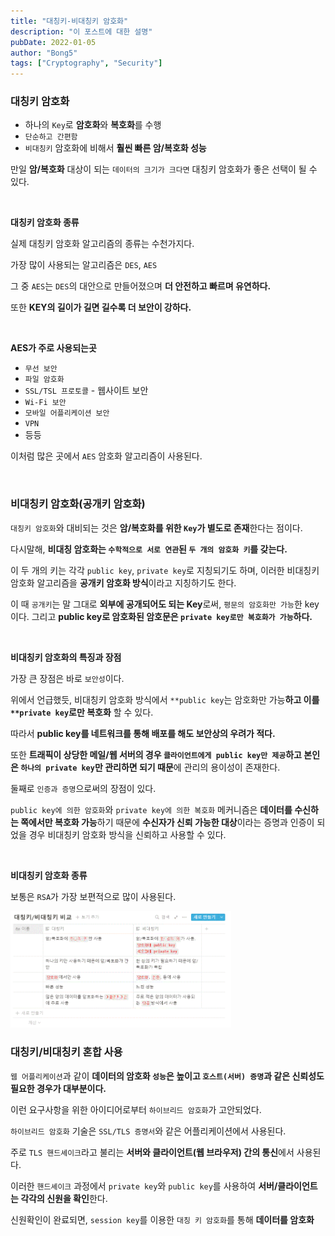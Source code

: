 ```yaml
---
title: "대칭키-비대칭키 암호화"
description: "이 포스트에 대한 설명"
pubDate: 2022-01-05
author: "Bong5"
tags: ["Cryptography", "Security"]
---
```

### 대칭키 암호화

- 하나의 `Key`로 **암호화**와 **복호화**를 수행
- `단순하고 간편함`
- `비대칭키` 암호화에 비해서 **훨씬 빠른 암/복호화 성능**

만일 **암/복호화** 대상이 되는 `데이터의 크기가 크다면` 대칭키 암호화가 좋은 선택이 될 수 있다.

<br>

**대칭키 암호화 종류**

실제 대칭키 암호화 알고리즘의 종류는 수천가지다.

가장 많이 사용되는 알고리즘은 `DES`, `AES`

그 중 `AES`는 `DES`의 대안으로 만들어졌으며 **더 안전하고 빠르며 유연하다.**

또한 **KEY의 길이가 길면 길수록 더 보안이 강하다.**

<br>

**AES가 주로 사용되는곳**

- `무선 보안`
- `파일 암호화`
- `SSL/TSL 프로토콜` - 웹사이트 보안
- `Wi-Fi 보안`
- `모바일 어플리케이션 보안`
- `VPN`
- 등등

이처럼 많은 곳에서 `AES` 암호화 알고리즘이 사용된다.

<br>

### 비대칭키 암호화(공개키 암호화)

`대칭키 암호화`와 대비되는 것은 **암/복호화를 위한 `Key`가 별도로 존재**한다는 점이다.

다시말해, **비대칭 암호화는 `수학적으로 서로 연관`된 `두 개의 암호화 키`를 갖는다.**

이 두 개의 키는 각각 `public key`, `private key`로 지칭되기도 하며, 이러한 비대칭키 암호화 알고리즘을 **공개키 암호화 방식**이라고 지칭하기도 한다.

이 때 `공개키`는 말 그대로 **외부에 공개되어도 되는 Key**로써, `평문의 암호화만 가능`한 key 이다. 그리고 **public key로 암호화된 암호문은 `private key로만 복호화가 가능`하다.**

<br>

**비대칭키 암호화의 특징과 장점**

가장 큰 장점은 바로 `보안성`이다.

위에서 언급했듯, 비대칭키 암호화 방식에서 `**public key`는 암호화만 가능**하고 이를 `**private key`로만 복호화** 할 수 있다.

따라서 **public key를 네트워크를 통해 배포를 해도 보안상의 우려가 적다.**

또한 **트래픽이 상당한 메일/웹 서버의 경우 `클라이언트에게 public key만 제공`하고 본인은 `하나의 private key`만 관리하면 되기 때문**에 관리의 용이성이 존재한다.

둘째로 `인증과 증명`으로써의 장점이 있다.

`public key에 의한 암호화`와 `private key에 의한 복호화` 메커니즘은 **데이터를 수신하는 쪽에서만 복호화 가능**하기 때문에 **수신자가 신뢰 가능한 대상**이라는 증명과 인증이 되었을 경우 비대칭키 암호화 방식을 신뢰하고 사용할 수 있다.

<br>

**비대칭키 암호화 종류**

보통은 `RSA`가 가장 보편적으로 많이 사용된다.

<img src="/assets/img/database/img1.GIF" width="70%" height="auto" >

<br>

### 대칭키/비대칭키 혼합 사용

`웹 어플리케이션`과 같이 **데이터의 암호화 `성능`은 높이고 `호스트(서버) 증명`과 같은 신뢰성도 필요한 경우가 대부분이다.**

이런 요구사항을 위한 아이디어로부터 `하이브리드 암호화`가 고안되었다.

`하이브리드 암호화` 기술은 `SSL/TLS 증명서`와 같은 어플리케이션에서 사용된다.

주로 `TLS 핸드셰이크`라고 불리는 **서버와 클라이언트(웹 브라우저) 간의 통신**에서 사용된다.

이러한 `핸드셰이크` 과정에서 `private key`와 `public key`를 사용하여 **서버/클라이언트는 각각의 신원을 확인**한다.

신원확인이 완료되면, `session key`를 이용한 `대칭 키 암호화`를 통해 **데이터를 암호화**

